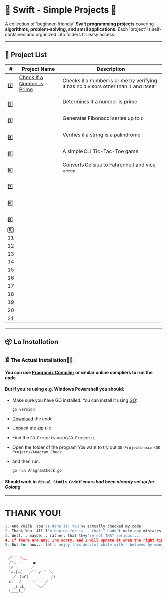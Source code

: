 # 📌 Swift - Simple Projects 🚀  

A collection of 'beginner-friendly' **Swift programming projects** covering **algorithms, problem-solving, and small applications**. Each 'project' is self-contained and organized into folders for easy access.  

---

## 📂 Project List  

| #  | Project Name               | Description |
|----|----------------------------|-------------|
| ‎ 1️⃣ |[Check If a Number is Prime](https://github.com/JakubStachh/Swift-Projects/tree/main/Swift%20Projects/Check%20If%20a%20Number%20is%20Prime)|Checks if a number is prime by verifying it has no divisors other than 1 and itself|
| ‎ 2️⃣ || Determines if a number is prime |
| ‎ 3️⃣ || Generates Fibonacci series up to `n` |
| ‎ 4️⃣ || Verifies if a string is a palindrome |
| ‎ 5️⃣ || A simple CLI Tic-Tac-Toe game |
| ‎ 6️⃣ || Converts Celsius to Fahrenheit and vice versa |
| ‎ 7️⃣ ||
| ‎ 8️⃣ ||
| ‎ 9️⃣ ||
|  🔟 ||
| 1️1️ ||
| 1️2️ ||
| 1️3️ ||
| 1️4️ ||
| 1️5️ ||
| 1️6️ ||
| 1️7️ ||
| 1️8️ ||
| 1️9️ ||
| 2️0️ ||
| 2️1️ ||


---

## 📦 La Installation

### 𓀃 The Actual Installation🤌🤌

#### You can use [Programiz Complier](https://www.programiz.com/swift/online-compiler/) or similar online compliers to run the code

#### But if you're using e.g. Windows Powershell you should:

- Make sure you have GO installed. You can install it using [GO](https://go.dev/doc/install):

  ```
  go version
  ```
  
- [Download](https://github.com/JakubStachh/GO-Projects/archive/refs/heads/main.zip) the code
- Unpack the zip file
- Find the `GO-Projects-main\GO Projects\`
- Open the folder of the program You want to try out `GO-Projects-main\GO Projects\Anagram Check`
- and then run:
  
  ```sh
  go run AnagramCheck.go
  ```
#### Should work in `Visual Studio Code` if yours *had been already set up for Golang*

---

# THANK YOU!
```python
1. And Voilà! You've done it! You've actually checked my code! 
2. Thank You. All I'm hoping for is... that I hadn't make any mistakes.
3. Well... maybe... rather: that they're not THAT serious.....
4. If there are any: I'm sorry, and I will update it when the right time comes.... 
5. But for now... let's enjoy this peacful while with - beloved by many - EL SNOOPY!!!


ㅤ／￣￣ヽ＿
　/^ヽ ・   　●
 ｜# ｜　＿＿ノ
　`―-)=(   ／￣ ∨ ￣ ＼
　　／ㅤ)=C|          /)
　c(　 ﾉ     ＼    ／
　  _｣ LL_     ＼／
　(＿＿)_)
```

